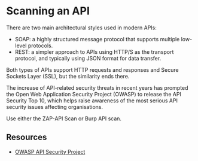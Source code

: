 # Scanning an API

There are two main architectural styles used in modern APIs:

* SOAP: a highly structured message protocol that supports multiple low-level protocols.
* REST: a simpler approach to APIs using HTTP/S as the transport protocol, and typically using JSON format for data transfer.

Both types of APIs support HTTP requests and responses and Secure Sockets Layer (SSL), but the similarity ends there.

The increase of API-related security threats in recent years has prompted the Open Web Application Security Project (OWASP) to release the API Security Top 10, which helps raise awareness of the most serious API security issues affecting organisations.

Use either the ZAP-API Scan or Burp API scan.

## Resources

* [OWASP API Security Project](https://owasp.org/www-project-api-security/)
